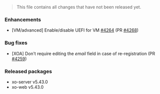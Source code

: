 > This file contains all changes that have not been released yet.

### Enhancements

- [VM/advanced] Enable/disable UEFI for VM [#4264](https://github.com/vatesfr/xen-orchestra/issues/4264) (PR [#4268](https://github.com/vatesfr/xen-orchestra/pull/4268))

### Bug fixes

- [XOA] Don't require editing the _email_ field in case of re-registration (PR [#4259](https://github.com/vatesfr/xen-orchestra/pull/4259))

### Released packages

- xo-server v5.43.0
- xo-web v5.43.0
